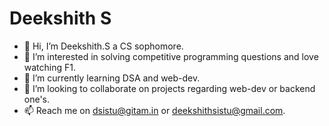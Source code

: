 # Deekshith S
- 👋 Hi, I’m Deekshith.S a CS sophomore.
- 👀 I’m interested in solving competitive programming questions and love watching F1.
- 🌱 I’m currently learning DSA and web-dev.
- 💞️ I’m looking to collaborate on projects regarding web-dev or backend one's.
- 📫 Reach me on dsistu@gitam.in or deekshithsistu@gmail.com.